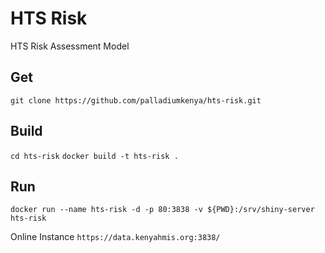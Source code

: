 # HTS Risk
HTS Risk Assessment Model

## Get
`git clone https://github.com/palladiumkenya/hts-risk.git`

## Build
`cd hts-risk`
`docker build -t hts-risk .`

## Run
`docker run --name hts-risk -d -p 80:3838 -v ${PWD}:/srv/shiny-server hts-risk`




Online Instance
`https://data.kenyahmis.org:3838/`

